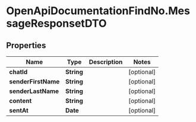 # OpenApiDocumentationFindNo.MessageResponsetDTO

## Properties

Name | Type | Description | Notes
------------ | ------------- | ------------- | -------------
**chatId** | **String** |  | [optional] 
**senderFirstName** | **String** |  | [optional] 
**senderLastName** | **String** |  | [optional] 
**content** | **String** |  | [optional] 
**sentAt** | **Date** |  | [optional] 


